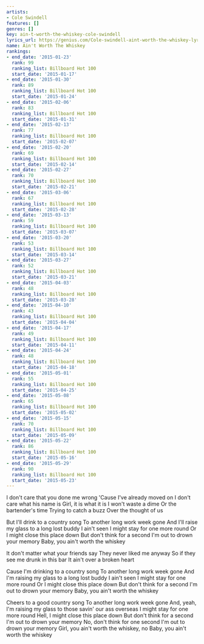 ```yaml
---
artists:
- Cole Swindell
features: []
genres: []
key: ain-t-worth-the-whiskey-cole-swindell
lyrics_url: https://genius.com/Cole-swindell-aint-worth-the-whiskey-lyrics
name: Ain't Worth The Whiskey
rankings:
- end_date: '2015-01-23'
  rank: 99
  ranking_list: Billboard Hot 100
  start_date: '2015-01-17'
- end_date: '2015-01-30'
  rank: 89
  ranking_list: Billboard Hot 100
  start_date: '2015-01-24'
- end_date: '2015-02-06'
  rank: 83
  ranking_list: Billboard Hot 100
  start_date: '2015-01-31'
- end_date: '2015-02-13'
  rank: 77
  ranking_list: Billboard Hot 100
  start_date: '2015-02-07'
- end_date: '2015-02-20'
  rank: 69
  ranking_list: Billboard Hot 100
  start_date: '2015-02-14'
- end_date: '2015-02-27'
  rank: 70
  ranking_list: Billboard Hot 100
  start_date: '2015-02-21'
- end_date: '2015-03-06'
  rank: 67
  ranking_list: Billboard Hot 100
  start_date: '2015-02-28'
- end_date: '2015-03-13'
  rank: 59
  ranking_list: Billboard Hot 100
  start_date: '2015-03-07'
- end_date: '2015-03-20'
  rank: 53
  ranking_list: Billboard Hot 100
  start_date: '2015-03-14'
- end_date: '2015-03-27'
  rank: 52
  ranking_list: Billboard Hot 100
  start_date: '2015-03-21'
- end_date: '2015-04-03'
  rank: 48
  ranking_list: Billboard Hot 100
  start_date: '2015-03-28'
- end_date: '2015-04-10'
  rank: 43
  ranking_list: Billboard Hot 100
  start_date: '2015-04-04'
- end_date: '2015-04-17'
  rank: 49
  ranking_list: Billboard Hot 100
  start_date: '2015-04-11'
- end_date: '2015-04-24'
  rank: 48
  ranking_list: Billboard Hot 100
  start_date: '2015-04-18'
- end_date: '2015-05-01'
  rank: 55
  ranking_list: Billboard Hot 100
  start_date: '2015-04-25'
- end_date: '2015-05-08'
  rank: 65
  ranking_list: Billboard Hot 100
  start_date: '2015-05-02'
- end_date: '2015-05-15'
  rank: 70
  ranking_list: Billboard Hot 100
  start_date: '2015-05-09'
- end_date: '2015-05-22'
  rank: 86
  ranking_list: Billboard Hot 100
  start_date: '2015-05-16'
- end_date: '2015-05-29'
  rank: 90
  ranking_list: Billboard Hot 100
  start_date: '2015-05-23'
---
```

I don't care that you done me wrong
'Cause I've already moved on
I don't care what his name is
Girl, it is what it is
I won't waste a dime
Or the bartender's time
Trying to catch a buzz
Over the thought of us


But I'll drink to a country song
To another long work week gone
And I'll raise my glass to a long lost buddy I ain't seen
I might stay for one more round
Or I might close this place down
But don't think for a second I'm out to drown your memory
Baby, you ain't worth the whiskey


It don't matter what your friends say
They never liked me anyway
So if they see me drunk in this bar
It ain't over a broken heart


Cause I'm drinking to a country song
To another long work week gone
And I'm raising my glass to a long lost buddy I ain't seen
I might stay for one more round
Or I might close this place down
But don't think for a second I'm out to drown your memory
Baby, you ain't worth the whiskey

Cheers to a good country song
To another long work week gone
And, yeah, I'm raising my glass to those savin' our ass overseas
I might stay for one more round
Hell, I might close this place down
But don't think for a second I'm out to drown your memory
No, don't think for one second I'm out to drown your memory
Girl, you ain't worth the whiskey, no
Baby, you ain't worth the whiskey
